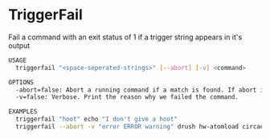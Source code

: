 TriggerFail
===========

Fail a command with an exit status of 1 if a trigger string appears in it's output

```sh
USAGE
  triggerfail "<space-seperated-strings>" [--abort] [-v] <command>

OPTIONS
  -abort=false: Abort a running command if a match is found. If abort is not passed the command is allowed to run to completion
  -v=false: Verbose. Print the reason why we failed the command.

EXAMPLES
  triggerfail "hoot" echo "I don't give a hoot"
  triggerfail --abort -v "error ERROR warning" drush hw-atomload circae
```
